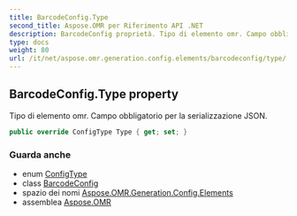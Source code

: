 ```yaml
---
title: BarcodeConfig.Type
second_title: Aspose.OMR per Riferimento API .NET
description: BarcodeConfig proprietà. Tipo di elemento omr. Campo obbligatorio per la serializzazione JSON.
type: docs
weight: 80
url: /it/net/aspose.omr.generation.config.elements/barcodeconfig/type/
---
```

## BarcodeConfig.Type property

Tipo di elemento omr. Campo obbligatorio per la serializzazione JSON.

```csharp
public override ConfigType Type { get; set; }
```

### Guarda anche

* enum [ConfigType](../../../aspose.omr.generation.config.enums/configtype/)
* class [BarcodeConfig](../)
* spazio dei nomi [Aspose.OMR.Generation.Config.Elements](../../barcodeconfig/)
* assemblea [Aspose.OMR](../../../)


